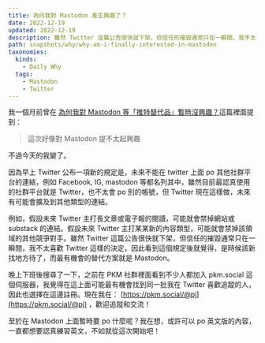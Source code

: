 ```yaml
---
title: 為何我對 Mastodon 產生興趣了？
date: 2022-12-19
updated: 2022-12-19
description: 雖然 Twitter 這篇公告很快就下架，但信任的摧毀通常只在一瞬間，我不太喜歡 Twitter 這樣的決定，因此看到這個規定後就覺得，是時候該新找地方待了，而最有機會的替代方案就是 Mastodon。
path: snapshots/why/why-am-i-finally-interested-in-mastodon
taxonomies:
  kinds: 
    - Daily Why
  tags: 
    - Mastodon
    - Twitter
---
```


我一個月前曾在 [為何我對 Mastodon 等「推特替代品」暫時沒興趣？](/snapshots/why/why-am-i-not-interested-in-twitter-alternatives-like-mastodon-for-now)這篇裡面提到：

> 這次好像對 Mastodon 提不太起興趣

不過今天的我變了。

因為早上 Twitter 公布一項新的規定是，未來不能在 twitter 上面 po 其他社群平台的連結，例如 Facebook, IG, mastodon 等都名列其中，雖然目前最認真使用的社群平台就是 Twitter，也不太會 po 別的帳號，但 Twitter 現在這樣做，未來有可能會擴及到其他類型的連結。

例如，假設未來 Twitter 主打長文章或電子報的閱讀，可能就會禁掉網站或 substack 的連結。假設未來 Twitter 主打某某新的內容類型，可能就會禁掉該領域的其他競爭對手。雖然 Twitter 這篇公告很快就下架，但信任的摧毀通常只在一瞬間，我不太喜歡 Twitter 這樣的決定，因此看到這個規定後就覺得，是時候該新找地方待了，而最有機會的替代方案就是 Mastodon。

晚上下班後搜尋了一下，之前在 PKM 社群裡面看到不少人都加入 pkm.social 這個伺服器，我覺得在這上面可能最有機會找到同一批我在 Twitter 喜歡追蹤的人，因此也選擇在這邊註冊。現在我在： [https://pkm.social/@pj](https://pkm.social/@pj) ，歡迎追蹤和交流！

至於在 Mastodon 上面暫時要 po 什麼呢？我在想，或許可以 po 英文版的內容，一直都想要認真練習英文，不如就從這次開始吧！

